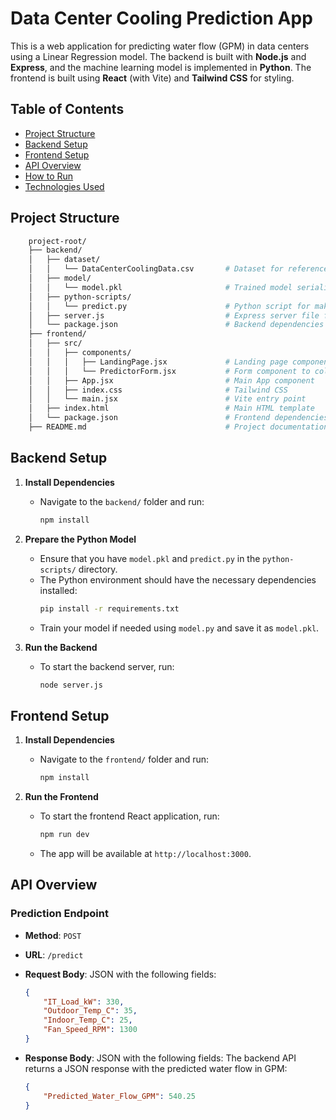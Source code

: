 # Data Center Cooling Prediction App

This is a web application for predicting water flow (GPM) in data centers using a Linear Regression model. The backend is built with **Node.js** and **Express**, and the machine learning model is implemented in **Python**. The frontend is built using **React** (with Vite) and **Tailwind CSS** for styling.

## Table of Contents
- [Project Structure](#project-structure)
- [Backend Setup](#backend-setup)
- [Frontend Setup](#frontend-setup)
- [API Overview](#api-overview)
- [How to Run](#how-to-run)
- [Technologies Used](#technologies-used)

## Project Structure

```bash
    project-root/
    ├── backend/
    │   ├── dataset/
    │   │   └── DataCenterCoolingData.csv       # Dataset for reference
    │   ├── model/
    │   │   └── model.pkl                       # Trained model serialized using joblib
    │   ├── python-scripts/
    │   │   └── predict.py                      # Python script for making predictions
    │   ├── server.js                           # Express server file for API endpoints
    │   └── package.json                        # Backend dependencies
    ├── frontend/
    │   ├── src/
    │   │   ├── components/
    │   │   │   ├── LandingPage.jsx             # Landing page component
    │   │   │   └── PredictorForm.jsx           # Form component to collect inputs for prediction
    │   │   ├── App.jsx                         # Main App component
    │   │   ├── index.css                       # Tailwind CSS
    │   │   └── main.jsx                        # Vite entry point
    │   ├── index.html                          # Main HTML template
    │   └── package.json                        # Frontend dependencies
    ├── README.md                               # Project documentation

 ```


## Backend Setup

1. **Install Dependencies**
   - Navigate to the `backend/` folder and run:
     ```bash
     npm install
     ```

2. **Prepare the Python Model**
   - Ensure that you have `model.pkl` and `predict.py` in the `python-scripts/` directory.
   - The Python environment should have the necessary dependencies installed:
     ```bash
     pip install -r requirements.txt
     ```
   - Train your model if needed using `model.py` and save it as `model.pkl`.

3. **Run the Backend**
   - To start the backend server, run:
     ```bash
     node server.js
     ```

## Frontend Setup

1. **Install Dependencies**
   - Navigate to the `frontend/` folder and run:
     ```bash
     npm install
     ```

2. **Run the Frontend**
   - To start the frontend React application, run:
     ```bash
     npm run dev
     ```
   - The app will be available at `http://localhost:3000`.

## API Overview

### Prediction Endpoint
- **Method**: `POST`
- **URL**: `/predict`
- **Request Body**: JSON with the following fields:
  ```json
  {
      "IT_Load_kW": 330,
      "Outdoor_Temp_C": 35,
      "Indoor_Temp_C": 25,
      "Fan_Speed_RPM": 1300
  }
- **Response Body**: JSON with the following fields:
  The backend API returns a JSON response with the predicted water flow in GPM:

    ```json
    {
        "Predicted_Water_Flow_GPM": 540.25
    }
